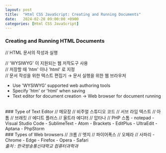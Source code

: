 ```yaml
---
layout: post
title:  "Html CSS JavaScript: Creating and Running Documents"
date:   2024-02-28 09:00:00 +0900
categories: [Html CSS JavaScript]
---
```


### Creating and Running HTML Documents   
// HTML 문서의 작성과 실행   
   
// 'WYSIWYG' 이 지원되는 웹 저작도구 사용   
// 저장할 때 'htm' 이나 'html' 로 지정   
// 문서 작성을 위한 텍스트 편집기 → 문서 실행을 위한 웹 브라우저   
- Use 'WYSIWYG' supported web authoring tools   
- Specify 'htm' or 'html' when saving   
- Text editor for document creation → Web browser for document running   
   
<br />
### Type of Text Editor   
// 메모장   
// 비주얼 스튜디오 코드   
// 서브 라임 텍스트   
// 아톰   
// 브래킷   
// 에디트 플러스   
// 울트라 에디터   
// 압타나   
// PHP 스톰   
- notepad   
- Visual Studio Code   
- SublimeText   
- Atom   
- Brackets   
- EditPlus   
- UltraEdit   
- Aptana   
- PhpStorm   
   
<br />
### Types of Web browsers   
// 크롬   
// 엣지   
// 파이어폭스   
// 오페라   
// 사파리   
- Chrome   
- Edge   
- Firefox   
- Opera   
- Safari   
   
<br />
<cite>출처 : 한국방송통신대학교 컴퓨터과학과</cite>
